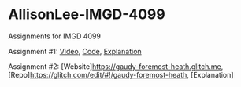 # AllisonLee-IMGD-4099
Assignments for IMGD 4099

Assignment #1: [Video](https://www.youtube.com/watch?v=noy9z1E-x9I), [Code](https://github.com/AllisMay20/AllisonLee-IMGD-4099/blob/main/Assignment%20One%20Code), [Explanation](https://github.com/AllisMay20/AllisonLee-IMGD-4099/blob/main/Assignment%20One%20Write-Up)

Assignment #2: [Website]https://gaudy-foremost-heath.glitch.me, [Repo]https://glitch.com/edit/#!/gaudy-foremost-heath, [Explanation]
